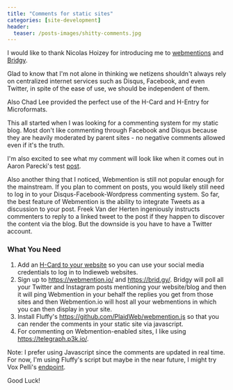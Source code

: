 ```yaml
---
title: "Comments for static sites"
categories: [site-development]
header:
  teaser: /posts-images/shitty-comments.jpg
---
```


I would like to thank Nicolas Hoizey for introducing me to [webmentions](https://webmention.io/) and [Bridgy](https://brid.gy/).

Glad to know that I'm not alone in thinking we netizens shouldn't always rely on centralized internet services such as Disqus, Facebook, and even Twitter, in spite of 
the ease of use, we should be independent of them.

Also Chad Lee provided the perfect use of the H-Card and H-Entry for Microformats.

This all started when I was looking for a commenting system for my static blog. Most don't like commenting through Facebook and Disqus because they are heavily moderated by
parent sites - no negative comments allowed even if it's the truth.

I'm also excited to see what my comment will look like when it comes out in Aaron Parecki's test [post](https://aaronparecki.com/2018/06/30/11/your-first-webmention).

Also another thing that I noticed, Webmention is still not popular enough for the mainstream. If you plan to comment on posts, you would likely still need to log in
to your Disqus-Facebook-Wordpress commenting system. So far, the best feature of Webmention is the ability to integrate Tweets as a discussion to your post.
Freek Van der Herten ingeniously instructs commenters to reply to a linked tweet to the post if they happen to discover the content via the blog. But the downside
is you have to have a Twitter account.

### What You Need

1. Add an [H-Card to your website](https://indiewebify.me/) so you can use your social media credentials to log in to Indieweb websites.
2. Sign up to <https://webmention.io/> and <https://brid.gy/>. Bridgy will poll all your Twitter and Instagram posts mentioning your website/blog and then it will ping 
Webmention in your behalf the replies you get from those sites and then Webmention.io will host all your webmentions in which you can then display in your site.
3. Install Fluffy's <https://github.com/PlaidWeb/webmention.js> so that you can render the comments in your static site via javascript.
4. For commenting on Webmention-enabled sites, I like using <https://telegraph.p3k.io/>.

Note:
I  prefer using Javascript since the comments are updated in real time. For now, I'm using Fluffy's script but maybe in the near future, I might try Vox Pelli's [endpoint](https://webmention.herokuapp.com/).

Good Luck!

 